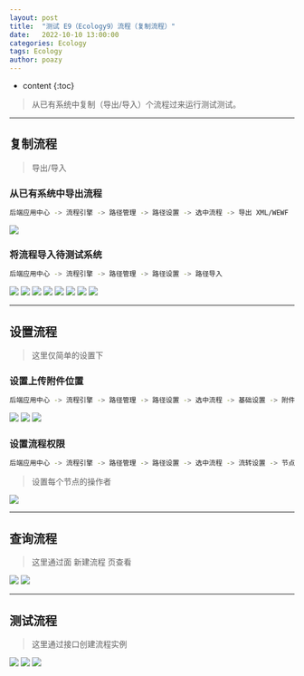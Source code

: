 ```yaml
---
layout: post
title:  "测试 E9（Ecology9）流程（复制流程）"
date:   2022-10-10 13:00:00
categories: Ecology
tags: Ecology
author: poazy
---
```



* content
{:toc}
> 从已有系统中复制（导出/导入）个流程过来运行测试测试。







------

## 复制流程
> 导出/导入

### 从已有系统中导出流程
```bash
后端应用中心 -> 流程引擎 -> 路径管理 -> 路径设置 -> 选中流程 -> 导出 XML/WEWF
```
![](../images/20221010-test-e9-wf/01copy-export-wf-01.png)

### 将流程导入待测试系统 
```bash
后端应用中心 -> 流程引擎 -> 路径管理 -> 路径设置 -> 路径导入
```

![](../images/20221010-test-e9-wf/01copy-import-wf-02.png)
![](../images/20221010-test-e9-wf/01copy-import-wf-03.png)
![](../images/20221010-test-e9-wf/01copy-import-wf-04.png)
![](../images/20221010-test-e9-wf/01copy-import-wf-05.png)
![](../images/20221010-test-e9-wf/01copy-import-wf-06.png)
![](../images/20221010-test-e9-wf/01copy-import-wf-07.png)
![](../images/20221010-test-e9-wf/01copy-import-wf-08.png)
![](../images/20221010-test-e9-wf/01copy-import-wf-09.png)





------

## 设置流程
> 这里仅简单的设置下 

### 设置上传附件位置
```bash
后端应用中心 -> 流程引擎 -> 路径管理 -> 路径设置 -> 选中流程 -> 基础设置 -> 附件设置
```

![](../images/20221010-test-e9-wf/02set-wf-00.png)
![](../images/20221010-test-e9-wf/02set-wf-01.png)
![](../images/20221010-test-e9-wf/02set-wf-02.png)

### 设置流程权限
```bash
后端应用中心 -> 流程引擎 -> 路径管理 -> 路径设置 -> 选中流程 -> 流转设置 -> 节点信息
```

> 设置每个节点的操作者

![](../images/20221010-test-e9-wf/02set-wf-03.png)





------

## 查询流程

> 这里通过面 新建流程 页查看

![](../images/20221010-test-e9-wf/03view-wf-01.png)
![](../images/20221010-test-e9-wf/03view-wf-02.png)





------

## 测试流程

> 这里通过接口创建流程实例

![](../images/20221010-test-e9-wf/04new-wf-01.png)
![](../images/20221010-test-e9-wf/04new-wf-02.png)
![](../images/20221010-test-e9-wf/04new-wf-03.png)




